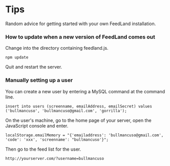 # Tips

Random advice for getting started with your own FeedLand installation.

### How to update when a new version of FeedLand comes out

Change into the directory containing feedland.js.

`npm update`

Quit and restart the server.

### Manually setting up a user

You can create a new user by entering a MySQL command at the command line. 

`insert into users (screenname, emailAddress, emailSecret) values ('bullmancuso', 'bullmancuso@gmail.com', 'gorrilla');`

On the user's machine, go to the home page of your server, open the JavaScript console and enter.

`localStorage.emailMemory = "{'emailaddress': 'bullmancuso@gmail.com', 'code': 'xxx', 'screenname': "bullmancuso'}";`

Then go to the feed list for the user.

`http://yourserver.com/?username=bullmancuso`

